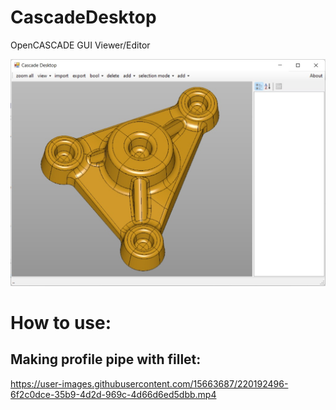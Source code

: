 # CascadeDesktop
OpenCASCADE GUI Viewer/Editor

<img src="imgs/1.jpg"/>

# How to use:
## Making profile pipe with fillet:
https://user-images.githubusercontent.com/15663687/220192496-6f2c0dce-35b9-4d2d-969c-4d66d6ed5dbb.mp4

